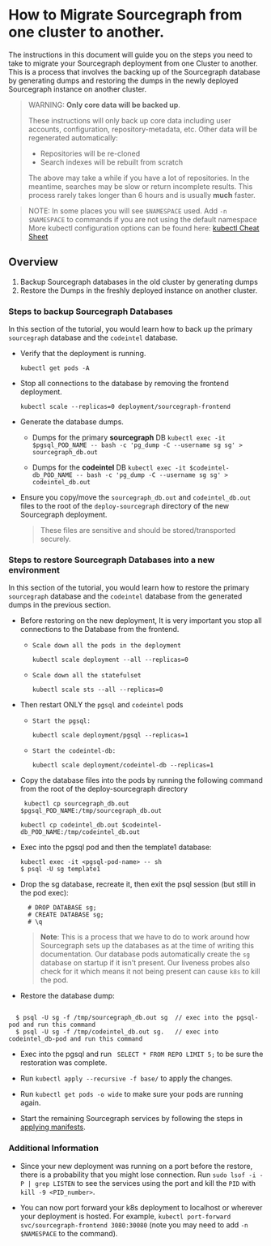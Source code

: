 # How to Migrate Sourcegraph from one cluster to another.

The instructions in this document will guide you on the steps you need to take to migrate your Sourcegraph deployment from one Cluster to another. This is a process that involves the backing up of the Sourcegraph database by generating dumps and restoring the dumps in the newly deployed Sourcegraph instance on another cluster.

> WARNING: **Only core data will be backed up**.
>
> These instructions will only back up core data including user accounts, configuration, repository-metadata, etc. Other data will be regenerated automatically:
>
> - Repositories will be re-cloned
> - Search indexes will be rebuilt from scratch
>
> The above may take a while if you have a lot of repositories. In the meantime, searches may be slow or return incomplete results. This process rarely takes longer than 6 hours and is usually **much** faster.

> NOTE: In some places you will see `$NAMESPACE` used. Add `-n $NAMESPACE` to commands if you are not using the default namespace
> More kubectl configuration options can be found here: [kubectl Cheat Sheet](https://kubernetes.io/docs/reference/kubectl/cheatsheet/)

## Overview

1. Backup Sourcegraph databases in the old cluster by generating dumps
2. Restore the Dumps in the freshly deployed instance on another cluster.

### Steps to backup Sourcegraph Databases

In this section of the tutorial, you would learn how to back up the primary `sourcegraph` database and the `codeintel` database.

- Verify that the deployment is running.

  `kubectl get pods -A`

- Stop all connections to the database by removing the frontend deployment.

  `kubectl scale --replicas=0 deployment/sourcegraph-frontend`

- Generate the database dumps.

  - Dumps for the primary **sourcegraph** DB
    `kubectl exec -it $pgsql_POD_NAME -- bash -c 'pg_dump -C --username sg sg' > sourcegraph_db.out`

  - Dumps for the **codeintel** DB
    `kubectl exec -it $codeintel-db_POD_NAME -- bash -c 'pg_dump -C --username sg sg' > codeintel_db.out`

- Ensure you copy/move the `sourcegraph_db.out` and `codeintel_db.out` files to the root of the `deploy-sourcegraph` directory of the new Sourcegraph deployment.
  > These files are sensitive and should be stored/transported securely.

### Steps to restore Sourcegraph Databases into a new environment

In this section of the tutorial, you would learn how to restore the primary `sourcegraph` database and the `codeintel` database from the generated dumps in the previous section.

- Before restoring on the new deployment, It is very important you stop all connections to the Database from the frontend.

  -     Scale down all the pods in the deployment
    `kubectl scale deployment --all --replicas=0 `
  -     Scale down all the statefulset
    `kubectl scale sts --all --replicas=0 `

- Then restart ONLY the `pgsql` and `codeintel` pods

  -     Start the pgsql:
    `kubectl scale deployment/pgsql --replicas=1 `
  -     Start the codeintel-db:
    `kubectl scale deployment/codeintel-db --replicas=1 `

- Copy the database files into the pods by running the following command from the root of the deploy-sourcegraph directory

  ` kubectl cp sourcegraph_db.out $pgsql_POD_NAME:/tmp/sourcegraph_db.out`

  `kubectl cp codeintel_db.out $codeintel-db_POD_NAME:/tmp/codeintel_db.out`

- Exec into the pgsql pod and then the template1 database:

  ```
  kubectl exec -it <pgsql-pod-name> -- sh
  $ psql -U sg template1
  ```

- Drop the sg database, recreate it, then exit the psql session (but still in the pod exec):

  ```
    # DROP DATABASE sg;
    # CREATE DATABASE sg;
    # \q
  ```

  > **Note**: This is a process that we have to do to work around how Sourcegraph sets up the databases as at the time of writing this documentation. Our database pods automatically create the `sg` database on startup if it isn't present. Our liveness probes also check for it which means it not being present can cause `k8s` to kill the pod.

- Restore the database dump:

```

  $ psql -U sg -f /tmp/sourcegraph_db.out sg  // exec into the pgsql-pod and run this command
  $ psql -U sg -f /tmp/codeintel_db.out sg.   // exec into codeintel_db-pod and run this command

```

- Exec into the pgsql and run ` SELECT * FROM REPO LIMIT 5;` to be sure the restoration was complete.

- Run `kubectl apply --recursive -f base/` to apply the changes.
- Run `kubectl get pods -o wide` to make sure your pods are running again.
- Start the remaining Sourcegraph services by following the steps in [applying manifests](https://docs.sourcegraph.com/admin/install/kubernetes/operations#applying-manifests).

### Additional Information

- Since your new deployment was running on a port before the restore, there is a probability that you might lose connection. Run `sudo lsof -i -P | grep LISTEN` to see the services using the port and kill the `PID` with `kill -9 <PID_number>`.

- You can now port forward your k8s deployment to localhost or wherever your deployment is hosted. For example, `kubectl port-forward svc/sourcegraph-frontend 3080:30080` (note you may need to add `-n $NAMESPACE` to the command).
